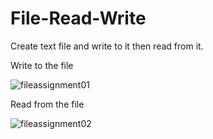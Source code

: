 # File-Read-Write
Create text file and write to it then read from it.

Write to the file


![fileassignment01](https://user-images.githubusercontent.com/26473614/43265169-50861b5a-90e8-11e8-973d-4523ec3b0161.PNG)


Read from the file


![fileassignment02](https://user-images.githubusercontent.com/26473614/43265181-54d2cb0e-90e8-11e8-9bfb-4829dffff47c.PNG)
